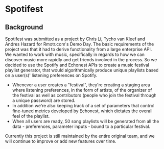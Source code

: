 # Spotifest

## Background

Spotifest was submitted as a project by Chris Li, Tycho van Kleef and Andres Hazard for Rmotr.com's Demo Day.
The basic requirements of the project was that it had to derive functionality from a large enterprise API. We wanted
to work with music, specifically in regards to how we can discover music more rapidly and get friends involved in the
process. So we decided to use the Spotify and Echonest APIs to create a music festival playlist generator, that would 
algorithmically produce unique playlists based on a user(s)' listening preferences on Spotify. 

- Whenever a user creates a "festival", they're creating a staging area where listening preferences, in the form of artists, of the organizer of the
festival as well as contributors (people who join the festival through a unique password) are stored. 
- In addition we're also keeping track of a set of parameters that control fine-tuned metrics developed by Echonest, which dictates the overall
feel of the playlist. 
- When all users are ready, 50 song playlists will be generated from all the data - preferences, parameter inputs - bound 
to a particular festival.

Currently this project is still maintained by the entire original team, and we will continue to improve or add new features
over time.